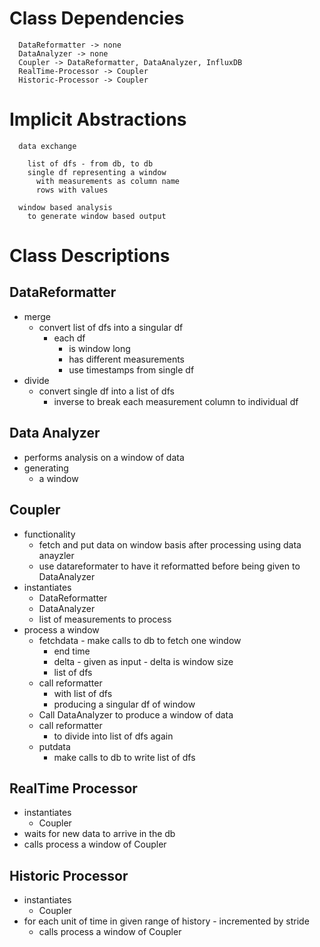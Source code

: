 # Class Dependencies  

```text
  DataReformatter -> none 
  DataAnalyzer -> none 
  Coupler -> DataReformatter, DataAnalyzer, InfluxDB 
  RealTime-Processor -> Coupler
  Historic-Processor -> Coupler
```

# Implicit Abstractions 
 
```text
  data exchange
    
    list of dfs - from db, to db 
    single df representing a window 
      with measurements as column name 
      rows with values 
  
  window based analysis 
    to generate window based output 
```


# Class Descriptions 

## DataReformatter

  * merge
    * convert list of dfs into a singular df 
      * each df 
        * is window long 
        * has different measurements 
        * use timestamps from single df   
  * divide
    * convert single df into a list of dfs 
      * inverse to break each measurement column to individual df  

## Data Analyzer 

  * performs analysis on a window of data 
  * generating 
    * a window  
 
## Coupler  

  * functionality 
    * fetch and put data on window basis after processing using data anayzler 
    * use datareformater to have it reformatted before being given to DataAnalyzer 
  * instantiates 
    * DataReformatter
    * DataAnalyzer 
    * list of measurements to process 
  * process a window
    * fetchdata - make calls to db to fetch one window 
      * end time 
      * delta - given as input - delta is window size 
      * list of dfs 
    * call reformatter  
      * with list of dfs
      * producing a singular df of window 
    * Call DataAnalyzer to produce a window of data 
    * call reformatter 
      * to divide into list of dfs again 
    * putdata
      * make calls to db to write list of dfs 

## RealTime Processor  

  * instantiates 
    * Coupler
  * waits for new data to arrive in the db 
  * calls process a window of Coupler 

## Historic Processor 

  * instantiates 
    * Coupler
  * for each unit of time in given range of history - incremented by stride
    * calls process a window of Coupler 


